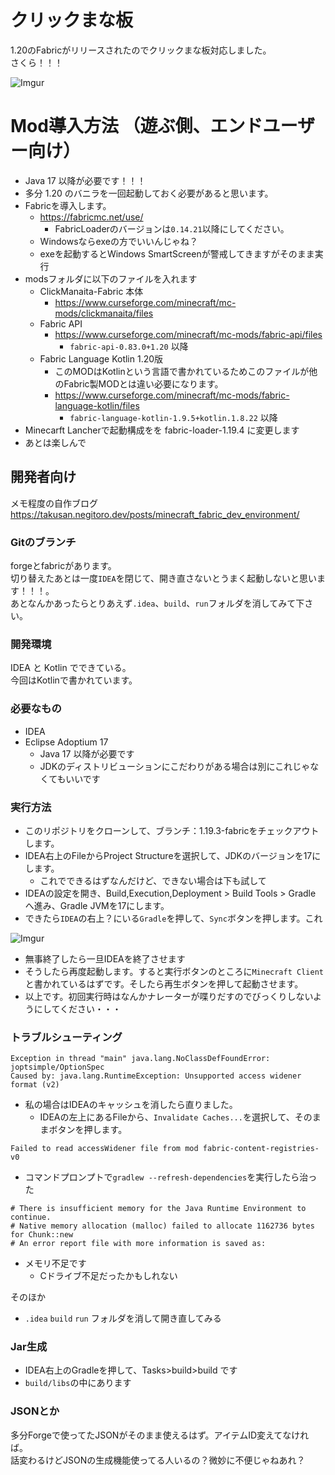 # クリックまな板
1.20のFabricがリリースされたのでクリックまな板対応しました。  
さくら！！！

![Imgur](https://imgur.com/aVBfsrL.png)

# Mod導入方法 （遊ぶ側、エンドユーザー向け）
- Java 17 以降が必要です！！！
- 多分 1.20 のバニラを一回起動しておく必要があると思います。
- Fabricを導入します。
    - https://fabricmc.net/use/
      - FabricLoaderのバージョンは`0.14.21`以降にしてください。
    - Windowsならexeの方でいいんじゃね？
    - exeを起動するとWindows SmartScreenが警戒してきますがそのまま実行
- modsフォルダに以下のファイルを入れます
    - ClickManaita-Fabric 本体
        - https://www.curseforge.com/minecraft/mc-mods/clickmanaita/files
    - Fabric API
        - https://www.curseforge.com/minecraft/mc-mods/fabric-api/files
          - `fabric-api-0.83.0+1.20` 以降
    - Fabric Language Kotlin 1.20版
        - このMODはKotlinという言語で書かれているためこのファイルが他のFabric製MODとは違い必要になります。
        - https://www.curseforge.com/minecraft/mc-mods/fabric-language-kotlin/files
          - `fabric-language-kotlin-1.9.5+kotlin.1.8.22` 以降
- Minecarft Lancherで起動構成をを fabric-loader-1.19.4 に変更します
- あとは楽しんで

## 開発者向け

メモ程度の自作ブログ  
https://takusan.negitoro.dev/posts/minecraft_fabric_dev_environment/

### Gitのブランチ
forgeとfabricがあります。  
切り替えたあとは一度`IDEA`を閉じて、開き直さないとうまく起動しないと思います！！！。  
あとなんかあったらとりあえず`.idea`、`build`、`run`フォルダを消してみて下さい。

### 開発環境
IDEA と Kotlin でできている。  
今回はKotlinで書かれています。

### 必要なもの
- IDEA
- Eclipse Adoptium 17
  - Java 17 以降が必要です
  - JDKのディストリビューションにこだわりがある場合は別にこれじゃなくてもいいです

### 実行方法
- このリポジトリをクローンして、ブランチ：1.19.3-fabricをチェックアウトします。
- IDEA右上のFileからProject Structureを選択して、JDKのバージョンを17にします。
   - これでできるはずなんだけど、できない場合は下も試して
- IDEAの設定を開き、Build,Execution,Deployment > Build Tools > Gradle へ進み、Gradle JVMを17にします。
- できたら`IDEA`の右上？にいる`Gradle`を押して、`Sync`ボタンを押します。これ

![Imgur](https://imgur.com/0ra6jbW.png)  

- 無事終了したら一旦IDEAを終了させます
- そうしたら再度起動します。すると実行ボタンのところに`Minecraft Client`と書かれているはずです。そしたら再生ボタンを押して起動させます。
- 以上です。初回実行時はなんかナレーターが喋りだすのでびっくりしないようにしてください・・・

### トラブルシューティング
```
Exception in thread "main" java.lang.NoClassDefFoundError: joptsimple/OptionSpec
Caused by: java.lang.RuntimeException: Unsupported access widener format (v2)
```

- 私の場合はIDEAのキャッシュを消したら直りました。
  - IDEAの左上にあるFileから、`Invalidate Caches...`を選択して、そのままボタンを押します。

```
Failed to read accessWidener file from mod fabric-content-registries-v0
```

- コマンドプロンプトで`gradlew --refresh-dependencies`を実行したら治った

```
# There is insufficient memory for the Java Runtime Environment to continue.
# Native memory allocation (malloc) failed to allocate 1162736 bytes for Chunk::new
# An error report file with more information is saved as:
```

- メモリ不足です
  - Cドライブ不足だったかもしれない

そのほか

- `.idea` `build` `run` フォルダを消して開き直してみる

### Jar生成
- IDEA右上のGradleを押して、Tasks>build>build です  
- `build/libs`の中にあります

### JSONとか
多分Forgeで使ってたJSONがそのまま使えるはず。アイテムID変えてなければ。  
話変わるけどJSONの生成機能使ってる人いるの？微妙に不便じゃねあれ？
